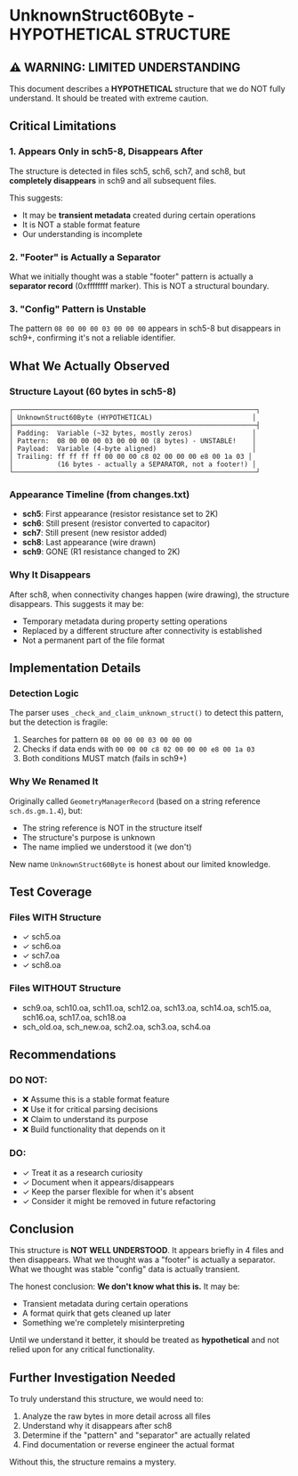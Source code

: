 # UnknownStruct60Byte - HYPOTHETICAL STRUCTURE

## ⚠️ WARNING: LIMITED UNDERSTANDING

This document describes a **HYPOTHETICAL** structure that we do NOT fully understand. It should be treated with extreme caution.

## Critical Limitations

### 1. **Appears Only in sch5-8, Disappears After**
The structure is detected in files sch5, sch6, sch7, and sch8, but **completely disappears** in sch9 and all subsequent files.

This suggests:
- It may be **transient metadata** created during certain operations
- It is NOT a stable format feature
- Our understanding is incomplete

### 2. **"Footer" is Actually a Separator**
What we initially thought was a stable "footer" pattern is actually a **separator record** (0xffffffff marker). This is NOT a structural boundary.

### 3. **"Config" Pattern is Unstable**
The pattern `08 00 00 00 03 00 00 00` appears in sch5-8 but disappears in sch9+, confirming it's not a reliable identifier.

## What We Actually Observed

### Structure Layout (60 bytes in sch5-8)
```
┌─────────────────────────────────────────────────────────────┐
│ UnknownStruct60Byte (HYPOTHETICAL)                         │
├─────────────────────────────────────────────────────────────┤
│ Padding:  Variable (~32 bytes, mostly zeros)               │
│ Pattern:  08 00 00 00 03 00 00 00 (8 bytes) - UNSTABLE!    │
│ Payload:  Variable (4-byte aligned)                        │
│ Trailing: ff ff ff ff 00 00 00 c8 02 00 00 00 e8 00 1a 03 │
│           (16 bytes - actually a SEPARATOR, not a footer!) │
└─────────────────────────────────────────────────────────────┘
```

### Appearance Timeline (from changes.txt)
- **sch5**: First appearance (resistor resistance set to 2K)
- **sch6**: Still present (resistor converted to capacitor)
- **sch7**: Still present (new resistor added)
- **sch8**: Last appearance (wire drawn)
- **sch9**: GONE (R1 resistance changed to 2K)

### Why It Disappears
After sch8, when connectivity changes happen (wire drawing), the structure disappears. This suggests it may be:
- Temporary metadata during property setting operations
- Replaced by a different structure after connectivity is established
- Not a permanent part of the file format

## Implementation Details

### Detection Logic
The parser uses `_check_and_claim_unknown_struct()` to detect this pattern, but the detection is fragile:

1. Searches for pattern `08 00 00 00 03 00 00 00`
2. Checks if data ends with `00 00 00 c8 02 00 00 00 e8 00 1a 03`
3. Both conditions MUST match (fails in sch9+)

### Why We Renamed It
Originally called `GeometryManagerRecord` (based on a string reference `sch.ds.gm.1.4`), but:
- The string reference is NOT in the structure itself
- The structure's purpose is unknown
- The name implied we understood it (we don't)

New name `UnknownStruct60Byte` is honest about our limited knowledge.

## Test Coverage

### Files WITH Structure
- ✓ sch5.oa
- ✓ sch6.oa
- ✓ sch7.oa
- ✓ sch8.oa

### Files WITHOUT Structure
- sch9.oa, sch10.oa, sch11.oa, sch12.oa, sch13.oa, sch14.oa, sch15.oa, sch16.oa, sch17.oa, sch18.oa
- sch_old.oa, sch_new.oa, sch2.oa, sch3.oa, sch4.oa

## Recommendations

### DO NOT:
- ❌ Assume this is a stable format feature
- ❌ Use it for critical parsing decisions
- ❌ Claim to understand its purpose
- ❌ Build functionality that depends on it

### DO:
- ✓ Treat it as a research curiosity
- ✓ Document when it appears/disappears
- ✓ Keep the parser flexible for when it's absent
- ✓ Consider it might be removed in future refactoring

## Conclusion

This structure is **NOT WELL UNDERSTOOD**. It appears briefly in 4 files and then disappears. What we thought was a "footer" is actually a separator. What we thought was stable "config" data is actually transient.

The honest conclusion: **We don't know what this is.** It may be:
- Transient metadata during certain operations
- A format quirk that gets cleaned up later
- Something we're completely misinterpreting

Until we understand it better, it should be treated as **hypothetical** and not relied upon for any critical functionality.

## Further Investigation Needed

To truly understand this structure, we would need to:
1. Analyze the raw bytes in more detail across all files
2. Understand why it disappears after sch8
3. Determine if the "pattern" and "separator" are actually related
4. Find documentation or reverse engineer the actual format

Without this, the structure remains a mystery.
